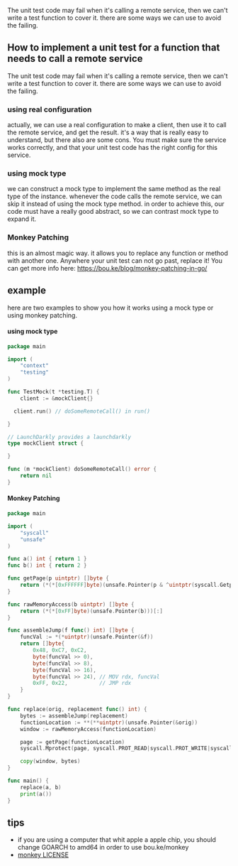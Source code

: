 The unit test code may fail when it's calling a remote service, then we can't write a test function to cover it. there are some ways we can use to avoid the failing.<!--more-->

## How to implement a unit test for a function that needs to call a remote service

The unit test code may fail when it's calling a remote service, then we can't write a test function to cover it. there are some ways we can use to avoid the failing.

### using real configuration

actually, we can use a real configuration to make a client, then use it to call the remote service, and get the result.
it's a way that is really easy to understand, but there also are some cons. You must make sure the service works correctly, and that your unit test code has the right config for this service.

### using mock type

we can construct a mock type to implement the same method as the real type of the instance. whenever the code calls the remote service, we can skip it instead of using the mock type method. in order to achieve this, our code must have a really good abstract, so we can contrast mock type to expand it.

### Monkey Patching

this is an almost magic way. it allows you to replace any function or method with another one. Anywhere your unit test can not go past, replace it! You can get more info here: https://bou.ke/blog/monkey-patching-in-go/

## example

here are two examples to show you how it works using a mock type or using monkey patching.

#### using mock type

```go
package main

import (
	"context"
	"testing"
)

func TestMock(t *testing.T) {
	client := &mockClient{}

  client.run() // doSomeRemoteCall() in run()

}

// LaunchDarkly provides a launchdarkly
type mockClient struct {

}

func (m *mockClient) doSomeRemoteCall() error {
	return nil
}

```

#### Monkey Patching

```go
package main

import (
	"syscall"
	"unsafe"
)

func a() int { return 1 }
func b() int { return 2 }

func getPage(p uintptr) []byte {
	return (*(*[0xFFFFFF]byte)(unsafe.Pointer(p & ^uintptr(syscall.Getpagesize()-1))))[:syscall.Getpagesize()]
}

func rawMemoryAccess(b uintptr) []byte {
	return (*(*[0xFF]byte)(unsafe.Pointer(b)))[:]
}

func assembleJump(f func() int) []byte {
	funcVal := *(*uintptr)(unsafe.Pointer(&f))
	return []byte{
		0x48, 0xC7, 0xC2,
		byte(funcVal >> 0),
		byte(funcVal >> 8),
		byte(funcVal >> 16),
		byte(funcVal >> 24), // MOV rdx, funcVal
		0xFF, 0x22,          // JMP rdx
	}
}

func replace(orig, replacement func() int) {
	bytes := assembleJump(replacement)
	functionLocation := **(**uintptr)(unsafe.Pointer(&orig))
	window := rawMemoryAccess(functionLocation)

	page := getPage(functionLocation)
	syscall.Mprotect(page, syscall.PROT_READ|syscall.PROT_WRITE|syscall.PROT_EXEC)

	copy(window, bytes)
}

func main() {
	replace(a, b)
	print(a())
}

```

## tips

- if you are using a computer that whit apple a apple chip, you should change GOARCH to amd64 in order to use bou.ke/monkey
- [monkey LICENSE](https://github.com/bouk/monkey/blob/master/LICENSE.md)
